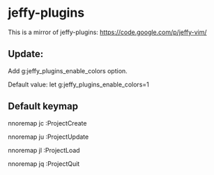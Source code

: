 jeffy-plugins
=============

This is a mirror of jeffy-plugins: https://code.google.com/p/jeffy-vim/

## Update:

Add g:jeffy_plugins_enable_colors option.

Default value: let g:jeffy_plugins_enable_colors=1

## Default keymap
nnoremap <leader>jc :ProjectCreate<cr>

nnoremap <leader>ju :ProjectUpdate<cr>

nnoremap <leader>jl :ProjectLoad<cr>

nnoremap <leader>jq :ProjectQuit<cr>

